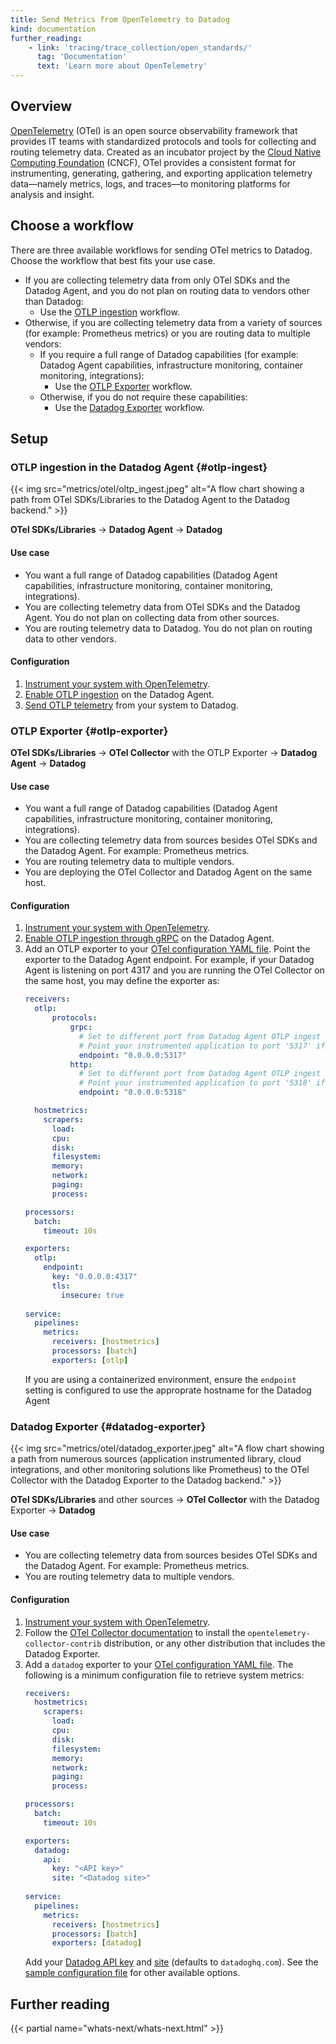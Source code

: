 ```yaml
---
title: Send Metrics from OpenTelemetry to Datadog
kind: documentation
further_reading:
    - link: 'tracing/trace_collection/open_standards/'
      tag: 'Documentation'
      text: 'Learn more about OpenTelemetry'
---
```


## Overview

[OpenTelemetry][1] (OTel) is an open source observability framework that provides IT teams with standardized protocols and tools for collecting and routing telemetry data. Created as an incubator project by the [Cloud Native Computing Foundation][2] (CNCF), OTel provides a consistent format for instrumenting, generating, gathering, and exporting application telemetry data—namely metrics, logs, and traces—to monitoring platforms for analysis and insight.

## Choose a workflow

There are three available workflows for sending OTel metrics to Datadog. Choose the workflow that best fits your use case.

- If you are collecting telemetry data from only OTel SDKs and the Datadog Agent, and you do not plan on routing data to vendors other than Datadog:
  - Use the [OTLP ingestion](#otlp-ingest) workflow.
- Otherwise, if you are collecting telemetry data from a variety of sources (for example: Prometheus metrics) or you are routing data to multiple vendors:
  - If you require a full range of Datadog capabilities (for example: Datadog Agent capabilities, infrastructure monitoring, container monitoring, integrations):
    - Use the [OTLP Exporter](#otlp-exporter) workflow.
  - Otherwise, if you do not require these capabilities:
    - Use the [Datadog Exporter](#datadog-exporter) workflow.

## Setup

### OTLP ingestion in the Datadog Agent {#otlp-ingest}

{{< img src="metrics/otel/oltp_ingest.jpeg" alt="A flow chart showing a path from OTel SDKs/Libraries to the Datadog Agent to the Datadog backend." >}}

**OTel SDKs/Libraries** -> **Datadog Agent** -> **Datadog**

#### Use case
- You want a full range of Datadog capabilities (Datadog Agent capabilities, infrastructure monitoring, container monitoring, integrations).
- You are collecting telemetry data from OTel SDKs and the Datadog Agent. You do not plan on collecting data from other sources.
- You are routing telemetry data to Datadog. You do not plan on routing data to other vendors.

#### Configuration

1. [Instrument your system with OpenTelemetry][3].
2. [Enable OTLP ingestion][4] on the Datadog Agent.
3. [Send OTLP telemetry][5] from your system to Datadog.

### OTLP Exporter {#otlp-exporter}
**OTel SDKs/Libraries** -> **OTel Collector** with the OTLP Exporter -> **Datadog Agent** -> **Datadog**

#### Use case
- You want a full range of Datadog capabilities (Datadog Agent capabilities, infrastructure monitoring, container monitoring, integrations).
- You are collecting telemetry data from sources besides OTel SDKs and the Datadog Agent. For example: Prometheus metrics.
- You are routing telemetry data to multiple vendors.
- You are deploying the OTel Collector and Datadog Agent on the same host.

#### Configuration

1. [Instrument your system with OpenTelemetry][3].
2. [Enable OTLP ingestion through gRPC][4] on the Datadog Agent.
3. Add an OTLP exporter to your [OTel configuration YAML file][6]. Point the exporter to the Datadog Agent endpoint. For example, if your Datadog Agent is listening on port 4317 and you are running the OTel Collector on the same host, you may define the exporter as:
   ```yaml
   receivers:
     otlp:
         protocols:
             grpc:
               # Set to different port from Datadog Agent OTLP ingest 
               # Point your instrumented application to port '5317' if using gRPC.
               endpoint: "0.0.0.0:5317" 
             http:
               # Set to different port from Datadog Agent OTLP ingest 
               # Point your instrumented application to port '5318' if using HTTP.
               endpoint: "0.0.0.0:5318"

     hostmetrics:
       scrapers:
         load:
         cpu:
         disk:
         filesystem:
         memory:
         network:
         paging:
         process:

   processors:
     batch:
       timeout: 10s

   exporters:
     otlp:
       endpoint:
         key: "0.0.0.0:4317"
         tls:
           insecure: true
        
   service:
     pipelines:
       metrics:
         receivers: [hostmetrics]
         processors: [batch]
         exporters: [otlp]
   ```
   If you are using a containerized environment, ensure the `endpoint` setting is configured to use the approprate hostname for the Datadog Agent

### Datadog Exporter {#datadog-exporter}

{{< img src="metrics/otel/datadog_exporter.jpeg" alt="A flow chart showing a path from numerous sources (application instrumented library, cloud integrations, and other monitoring solutions like Prometheus) to the OTel Collector with the Datadog Exporter to the Datadog backend." >}}

**OTel SDKs/Libraries** and other sources -> **OTel Collector** with the Datadog Exporter -> **Datadog**

#### Use case
- You are collecting telemetry data from sources besides OTel SDKs and the Datadog Agent. For example: Prometheus metrics.
- You are routing telemetry data to multiple vendors.

#### Configuration

1. [Instrument your system with OpenTelemetry][3].
2. Follow the [OTel Collector documentation][7] to install the `opentelemetry-collector-contrib` distribution, or any other distribution that includes the Datadog Exporter.
3. Add a `datadog` exporter to your [OTel configuration YAML file][6]. The following is a minimum configuration file to retrieve system metrics:
   ```yaml
   receivers:
     hostmetrics:
       scrapers:
         load:
         cpu:
         disk:
         filesystem:
         memory:
         network:
         paging:
         process:

   processors:
     batch:
       timeout: 10s

   exporters:
     datadog:
       api:
         key: "<API key>"
         site: "<Datadog site>"
        
   service:
     pipelines:
       metrics:
         receivers: [hostmetrics]
         processors: [batch]
         exporters: [datadog]
   ```
   Add your [Datadog API key][8] and [site][9] (defaults to `datadoghq.com`).
   See the [sample configuration file][10] for other available options.

#### 

## Further reading

{{< partial name="whats-next/whats-next.html" >}}

[1]: https://opentelemetry.io/
[2]: https://www.cncf.io/
[3]: https://opentelemetry.io/docs/concepts/instrumenting/
[4]: /tracing/trace_collection/open_standards/otlp_ingest_in_the_agent/?tab=host#enabling-otlp-ingestion-on-the-datadog-agent
[5]: /tracing/trace_collection/open_standards/otlp_ingest_in_the_agent/?tab=host#sending-otlp-traces-from-the-application-to-datadog-agent
[6]: https://opentelemetry.io/docs/collector/configuration/
[7]: https://opentelemetry.io/docs/collector/getting-started/#deployment
[8]: https://app.datadoghq.com/organization-settings/api-keys
[9]: /getting_started/site/
[10]: https://github.com/open-telemetry/opentelemetry-collector-contrib/blob/main/exporter/datadogexporter/examples/collector.yaml
